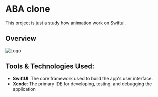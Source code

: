 # ABA clone

This project is just a study how animation work on Swiftui.

## Overview
![Logo](https://github.com/SopheaII/ABAClone/blob/main/ReadmeSrc/demo.gif?raw=true)
 
 ## Tools & Technologies Used:

- **SwiftUI**: The core framework used to build the app's user interface.
- **Xcode**: The primary IDE for developing, testing, and debugging the application
